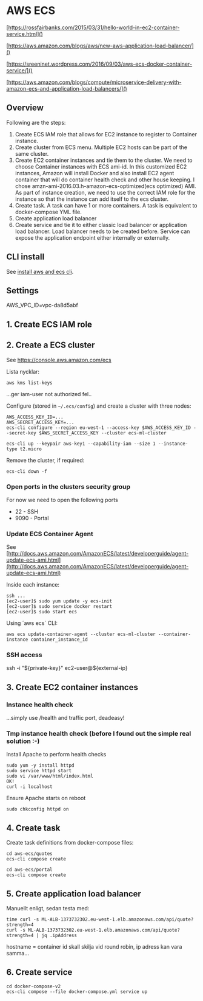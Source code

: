# AWS ECS

[https://rossfairbanks.com/2015/03/31/hello-world-in-ec2-container-service.html]()

[https://aws.amazon.com/blogs/aws/new-aws-application-load-balancer/]()

[https://sreeninet.wordpress.com/2016/09/03/aws-ecs-docker-container-service/]()

[https://aws.amazon.com/blogs/compute/microservice-delivery-with-amazon-ecs-and-application-load-balancers/]()

## Overview

Following are the steps:

1. Create ECS IAM role that allows for EC2 instance to register to Container instance.
1. Create cluster from ECS menu. Multiple EC2 hosts can be part of the same cluster.
1. Create EC2 container instances and tie them to the cluster. We need to choose Container instances with ECS ami-id. In this customized EC2 instances, Amazon will install Docker and also install EC2 agent container that will do container health check and other house keeping.  I chose amzn-ami-2016.03.h-amazon-ecs-optimized(ecs optimized) AMI. As part of instance creation, we need to use the correct IAM role for the instance so that the instance can add itself to the ecs cluster.
1. Create task. A task can have 1 or more containers. A task is equivalent to docker-compose YML file.
1. Create application load balancer
1. Create service and tie it to either classic load balancer or application load balancer. Load balancer needs to be created before. Service can expose the application endpoint either internally or externally.

## CLI install

See [install aws and ecs cli](http://docs.aws.amazon.com/AmazonECS/latest/developerguide/get-set-up-for-amazon-ecs.html#install_ecs_cli).

## Settings

AWS_VPC_ID=vpc-da8d5abf

## 1. Create ECS IAM role


## 2. Create a ECS cluster

See https://console.aws.amazon.com/ecs

Lista nycklar:

	aws kms list-keys

...ger iam-user not authorized fel..

Configure (stored in `~/.ecs/config`) and create a cluster with three nodes:

    AWS_ACCESS_KEY_ID=...
    AWS_SECRET_ACCESS_KEY=...
    ecs-cli configure --region eu-west-1 --access-key $AWS_ACCESS_KEY_ID --secret-key $AWS_SECRET_ACCESS_KEY --cluster ecs-ml-cluster

    ecs-cli up --keypair aws-key1 --capability-iam --size 1 --instance-type t2.micro

Remove the cluster, if required:

    ecs-cli down -f

### Open ports in the clusters security group

For now we need to open the following ports

* 22 - SSH
* 9090 - Portal

### Update ECS Container Agent

See [http://docs.aws.amazon.com/AmazonECS/latest/developerguide/agent-update-ecs-ami.html](http://docs.aws.amazon.com/AmazonECS/latest/developerguide/agent-update-ecs-ami.html)

Inside each instance:

	ssh ...
	[ec2-user]$ sudo yum update -y ecs-init
	[ec2-user]$ sudo service docker restart 
	[ec2-user]$ sudo start ecs
	
Using ´aws ecs´ CLI:

	aws ecs update-container-agent --cluster ecs-ml-cluster --container-instance container_instance_id	
### SSH access

ssh -i "${private-key}" ec2-user@${external-ip}

## 3. Create EC2 container instances

### Instance health check

...simply use /health and traffic port, deadeasy!

### Tmp instance health check (before I found out the simple real solution :-)

Install Apache to perform health checks

	sudo yum -y install httpd    
	sudo service httpd start
	sudo vi /var/www/html/index.html
	OK!
	curl -i localhost
	
Ensure Apache starts on reboot
	
	sudo chkconfig httpd on
	
## 4. Create task

Create task definitions from docker-compose files:

    cd aws-ecs/quotes
    ecs-cli compose create

    cd aws-ecs/portal
    ecs-cli compose create



## 5. Create application load balancer

Manuellt enligt, sedan testa med:

	time curl -s ML-ALB-1373732302.eu-west-1.elb.amazonaws.com/api/quote?strength=4
	curl -s ML-ALB-1373732302.eu-west-1.elb.amazonaws.com/api/quote?strength=4 | jq .ipAddress

hostname = container id skall skilja vid round robin, ip adress kan vara samma...
 	
 
## 6. Create service 

    cd docker-compose-v2
    ecs-cli compose --file docker-compose.yml service up
      